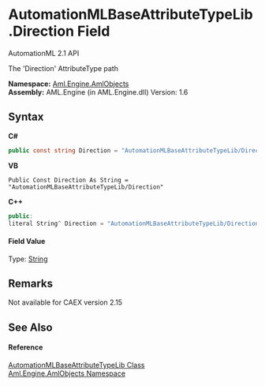 # AutomationMLBaseAttributeTypeLib.Direction Field
AutomationML 2.1 API 

The 'Direction' AttributeType path

**Namespace:**&nbsp;<a href="N_Aml_Engine_AmlObjects">Aml.Engine.AmlObjects</a><br />**Assembly:**&nbsp;AML.Engine (in AML.Engine.dll) Version: 1.6

## Syntax

**C#**<br />
``` C#
public const string Direction = "AutomationMLBaseAttributeTypeLib/Direction"
```

**VB**<br />
``` VB
Public Const Direction As String = "AutomationMLBaseAttributeTypeLib/Direction"
```

**C++**<br />
``` C++
public:
literal String^ Direction = "AutomationMLBaseAttributeTypeLib/Direction"
```


#### Field Value
Type: <a href="https://docs.microsoft.com/dotnet/api/system.string" target="_parent" rel="noopener noreferrer">String</a>

## Remarks
Not available for CAEX version 2.15

## See Also


#### Reference
<a href="T_Aml_Engine_AmlObjects_AutomationMLBaseAttributeTypeLib">AutomationMLBaseAttributeTypeLib Class</a><br /><a href="N_Aml_Engine_AmlObjects">Aml.Engine.AmlObjects Namespace</a><br />